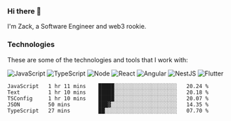 ### Hi there 👋
I'm Zack, a Software Engineer and web3 rookie.

### Technologies
These are some of the technologies and tools that I work with:

![JavaScript](https://img.shields.io/badge/JavaScript-323330.svg?logo=javascript&logoColor=F7DF1E) 
![TypeScript](https://img.shields.io/badge/TypeScript-007ACC.svg?logo=typescript&logoColor=white) 
![Node](https://img.shields.io/badge/Node.js-43853D.svg?logo=node.js&logoColor=white)
![React](https://img.shields.io/badge/React-20232a.svg?logo=react&logoColor=61DAFB) 
![Angular](https://img.shields.io/badge/Angular-E23237.svg?logo=angularjs&logoColor=white)
![NestJS](https://img.shields.io/badge/NestJS-E0234E?logo=nestjs&logoColor=white)
![Flutter](https://img.shields.io/badge/Flutter-02569B.svg?logo=flutter&logoColor=white)

<!--START_SECTION:waka-->

```text
JavaScript   1 hr 11 mins    █████░░░░░░░░░░░░░░░░░░░░   20.24 %
Text         1 hr 10 mins    █████░░░░░░░░░░░░░░░░░░░░   20.18 %
TSConfig     1 hr 10 mins    █████░░░░░░░░░░░░░░░░░░░░   20.07 %
JSON         50 mins         ███▓░░░░░░░░░░░░░░░░░░░░░   14.35 %
TypeScript   27 mins         ██░░░░░░░░░░░░░░░░░░░░░░░   07.70 %
```

<!--END_SECTION:waka-->

